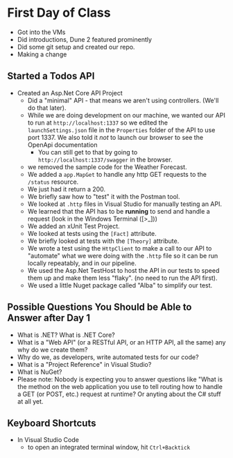 # First Day of Class

- Got into the VMs
- Did introductions, Dune 2 featured prominently
- Did some git setup and created our repo.
- Making a change 

## Started a Todos API

- Created an Asp.Net Core API Project
    - Did a "minimal" API - that means we aren't using controllers. (We'll do that later).
    - While we are doing development on our machine, we wanted our API to run at `http://localhost:1337` so we edited the `launchSettings.json` file in the `Properties` folder of the API to use port 1337. We also told it *not* to launch our browser to see the OpenApi documentation
        - You can still get to that by going to `http://localhost:1337/swagger` in the browser.
    - we removed the sample code for the Weather Forecast.
    - We added a `app.MapGet` to handle any http GET requests to the `/status` resource.
    - We just had it return a 200.
    - We briefly saw how to "test" it with the Postman tool.
    - We looked at `.http` files in Visual Studio for manually testing an API.
    - We learned that the API has to be **running** to send and handle a request (look in the Windows Terminal ([>_])) 
    - We added an xUnit Test Project.
    - We looked at tests using the `[Fact]` attribute.
    - We briefly looked at tests with the `[Theory]` attribute.
    - We wrote a test using the `HttpClient` to make a call to our API to "automate" what we were doing with the `.http` file so it can be run locally repeatably, and in our pipeline.
    - We used the Asp.Net TestHost to host the API in our tests to speed them up and make them less "flaky". (no need to run the API first).
    - We used a little Nuget package called "Alba" to simplify our test.


## Possible Questions You Should be Able to Answer after Day 1

- What is .NET? What is .NET Core?
- What is a "Web API" (or a RESTful API, or an HTTP API, all the same) any why do we create them?
- Why do we, as developers, write automated tests for our code?
- What is a "Project Reference" in Visual Studio?
- What is NuGet?
- Please note: Nobody is expecting you to answer questions like "What is the method on the web application you use to tell routing how to handle a GET (or POST, etc.) request at runtime? Or anyting about the C# stuff at all yet.

## Keyboard Shortcuts

- In Visual Studio Code
    - to open an integrated terminal window, hit `Ctrl+Backtick`
    